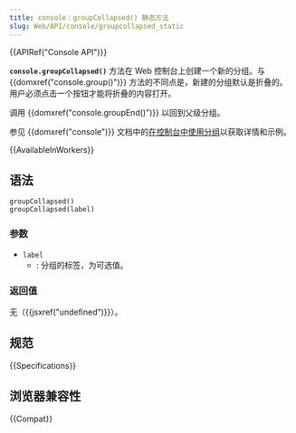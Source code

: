 ```yaml
---
title: console：groupCollapsed() 静态方法
slug: Web/API/console/groupcollapsed_static
---
```


{{APIRef("Console API")}}

**`console.groupCollapsed()`** 方法在 Web 控制台上创建一个新的分组。与 {{domxref("console.group()")}} 方法的不同点是，新建的分组默认是折叠的。用户必须点击一个按钮才能将折叠的内容打开。

调用 {{domxref("console.groupEnd()")}} 以回到父级分组。

参见 {{domxref("console")}} 文档中的[在控制台中使用分组](/zh-CN/docs/Web/API/console#在_console_中使用编组)以获取详情和示例。

{{AvailableInWorkers}}

## 语法

```js-nolint
groupCollapsed()
groupCollapsed(label)
```

### 参数

- `label`
  - : 分组的标签，为可选值。

### 返回值

无（{{jsxref("undefined")}}）。

## 规范

{{Specifications}}

## 浏览器兼容性

{{Compat}}
